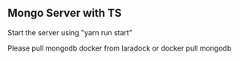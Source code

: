## Mongo Server with TS

Start the server using "yarn run start"

Please pull mongodb docker from laradock or docker pull mongodb